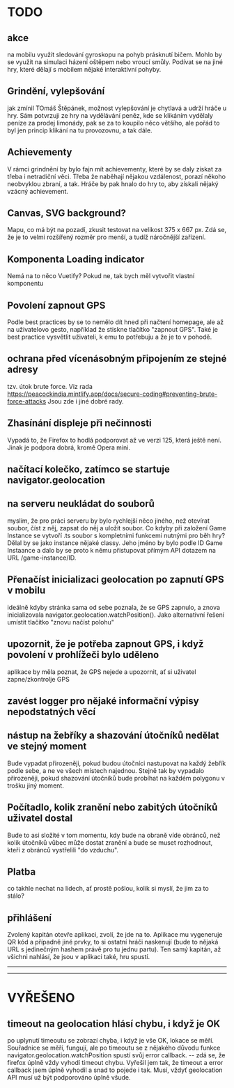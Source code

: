 # TODO

## akce
na mobilu využít sledování gyroskopu na pohyb prásknutí bičem. Mohlo by se využít na simulaci házení 
oštěpem nebo vroucí smůly.
Podívat se na jiné hry, které dělají s mobilem nějaké interaktivní pohyby.

## Grindění, vylepšování
jak zmínil TOmáš Štěpánek, možnost vylepšování je chytlavá a udrží hráče u hry. Sám potvrzuji ze hry
na vydělávání peněz, kde se klikáním vydělaly peníze za prodej limonády, pak se za to koupilo něco většího,
ale pořád to byl jen princip klikání na tu provozovnu, a tak dále.

## Achievementy
V rámci grindnění by bylo fajn mít achievementy, které by se daly získat za třeba i netradiční věci.
Třeba že naběhají nějakou vzdálenost, porazí někoho neobvyklou zbraní, a tak. Hráče by pak hnalo do hry to,
aby získali nějaký vzácný achievement.


## Canvas, SVG background?
Mapu, co má být na pozadí, zkusit testovat na velikost 375 x 667 px. Zdá se, že je to velmi
rozšířený rozměr pro menší, a tudíž náročnější zařízení.

## Komponenta Loading indicator
Nemá na to něco Vuetify? Pokud ne, tak bych měl vytvořit vlastní komponentu

## Povolení zapnout GPS
Podle best practices by se to nemělo dít hned při načtení homepage, ale až na uživatelovo gesto,
například že stiskne tlačítko "zapnout GPS". Také je best practice vysvětlit uživateli, k emu
to potřebuju a že je to v pohodě.

## ochrana před vícenásobným připojením ze stejné adresy
tzv. útok brute force. Viz rada https://peacockindia.mintlify.app/docs/secure-coding#preventing-brute-force-attacks
Jsou zde i jiné dobré rady.

## Zhasínání displeje při nečinnosti
Vypadá to, že Firefox to hodlá podporovat až ve verzi 125, která ještě není. Jinak je podpora
dobrá, kromě Opera mini.

## načítací kolečko, zatímco se startuje navigator.geolocation 

## na serveru neukládat do souborů
myslím, že pro práci serveru by bylo rychlejší něco jiného, než otevírat soubor, číst z něj,
zapsat do něj a uložit soubor. Co kdyby při založení Game Instance se vytvoří .ts soubor 
s kompletními funkcemi nutnými pro běh hry? Dělal by se jako instance nějaké classy.
Jeho jméno by bylo podle ID Game Instaance a dalo by se proto k němu přistupovat přímým
API dotazem na URL /game-instance/ID. 

## Přenačíst inicializaci geolocation po zapnutí GPS v mobilu
ideálně kdyby stránka sama od sebe poznala, že se GPS zapnulo, a znova inicializovala 
navigator.geolocation.watchPosition().
Jako alternativní řešení umístit tlačítko "znovu načíst polohu"

##  upozornit, že je potřeba zapnout GPS, i když povolení v prohlížeči bylo uděleno
aplikace by měla poznat, že GPS nejede a upozornit, ať si uživatel zapne/zkontrolje GPS

## zavést logger pro nějaké informační výpisy nepodstatných věcí

## nástup na žebříky a shazování útočníků nedělat ve stejný moment
Bude vypadat přirozeněji, pokud budou útočníci nastupovat na každý žebřík podle sebe, a ne
ve všech místech najednou. Stejně tak by vypadalo přirozeněji, pokud shazování útočníků bude
probíhat na každém polygonu v trošku jiný moment.

## Počítadlo, kolik zranění nebo zabitých útočníků uživatel dostal
Bude to asi složité v tom momentu, kdy bude na obraně víde obránců, než kolik útočníků vůbec
může dostat zranění a bude se muset rozhodnout, kteří z obránců vystřelili "do vzduchu". 

## Platba
co takhle nechat na lidech, ať prostě pošlou, kolik si myslí, že jim za to stálo?

## přihlášení
Zvolený kapitán otevře aplikaci, zvolí, že jde na to. Aplikace mu vygeneruje QR kód a případně
jiné prvky, to si ostatní hráči naskenují (bude to nějaká URL s jedinečným hashem právě pro tu
jednu partu). Ten samý kapitán, až všichni nahlásí, že jsou v aplikaci také, hru spustí. 
* * *
* * *

# VYŘEŠENO

## timeout na geolocation hlásí chybu, i když je OK
po uplynutí timeoutu se zobrazí chyba, i když je vše OK, lokace se měří.
Souřadnice se měří, fungují, ale po timeoutu se z nějakého důvodu funkce navigator.geolocation.watchPosition
spustí svůj error callback.
-- zdá se, že firefox úplně vždy vyhodí timeout chybu. Vyřešil jem tak, že timeout a error callback jsem úplně vyhodil
a snad to pojede i tak. Musí, vždyť geolocation API musí už být podporováno úplně všude.
